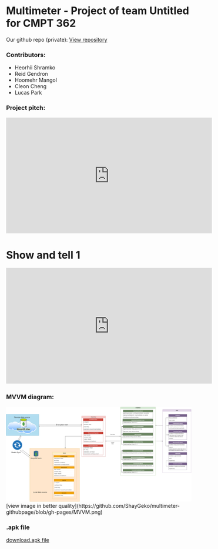 # Multimeter - Project of team Untitled for CMPT 362

 Our github repo (private): [View repository](https://github.com/ShayGeko/Multimeter)

### Contributors:
- Heorhii Shramko
- Reid Gendron
- Hoomehr Mangol
- Cleon Cheng
- Lucas Park


### Project pitch:
<iframe
        width="560"
        height="315"
        src="https://www.youtube.com/embed/sBuJernhIEs"
        title="Project pitch"
        frameborder="0"
        allow="accelerometer;autoplay; clipboard-write; encrypted-media; gyroscope; picture-in-picture" 
        allowfullscreen>
</iframe>

# Show and tell 1
<iframe width="560" height="315" src="https://www.youtube.com/embed/KIK-r7LPmIs" title="YouTube video player" frameborder="0" allow="accelerometer; autoplay; clipboard-write; encrypted-media; gyroscope; picture-in-picture" allowfullscreen></iframe>

### MVVM diagram:
<img src="https://github.com/ShayGeko/multimeter-githubpage/blob/gh-pages/MVVM.png?raw=true" class="img-responsive" alt="">
[view image in better quality](https://github.com/ShayGeko/multimeter-githubpage/blob/gh-pages/MVVM.png)

### .apk file
[download.apk file](https://github.com/ShayGeko/multimeter-githubpage/releases/download/show_and_tell_1_public/show_and_tell_1.apk)
